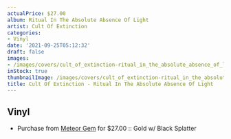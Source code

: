 ```yaml
---
actualPrice: $27.00
album: Ritual In The Absolute Absence Of Light
artist: Cult Of Extinction
categories:
- Vinyl
date: '2021-09-25T05:12:32'
draft: false
images:
- /images/covers/cult_of_extinction-ritual_in_the_absolute_absence_of_light.jpg
inStock: true
thumbnailImage: /images/covers/cult_of_extinction-ritual_in_the_absolute_absence_of_light-thumb.jpg
title: Cult Of Extinction - Ritual In The Absolute Absence Of Light
---
```


## Vinyl
* Purchase from [Meteor Gem](https://meteor-gem.com/products/cult-of-extinction-ritual-in-the-absolute-absence-of-light) for $27.00 :: Gold w/ Black Splatter
